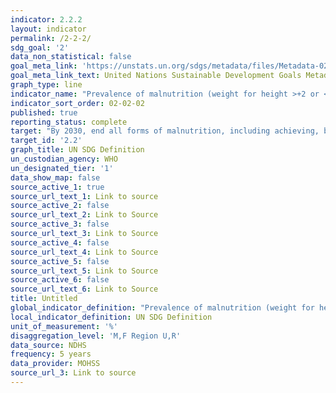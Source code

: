 ```yaml
---
indicator: 2.2.2
layout: indicator
permalink: /2-2-2/
sdg_goal: '2'
data_non_statistical: false
goal_meta_link: 'https://unstats.un.org/sdgs/metadata/files/Metadata-02-02-02.pdf'
goal_meta_link_text: United Nations Sustainable Development Goals Metadata
graph_type: line
indicator_name: "Prevalence of malnutrition (weight for height >+2 or <-2 standard deviation from the median of the WHO Child Growth Standards) among children under 5\_years of age, by type (wasting and overweight)"
indicator_sort_order: 02-02-02
published: true
reporting_status: complete
target: "By 2030, end all forms of malnutrition, including achieving, by 2025, the internationally agreed targets on stunting and wasting in children under 5\_years of age, and address the nutritional needs of adolescent girls, pregnant and lactating women and older persons"
target_id: '2.2'
graph_title: UN SDG Definition
un_custodian_agency: WHO
un_designated_tier: '1'
data_show_map: false
source_active_1: true
source_url_text_1: Link to source
source_active_2: false
source_url_text_2: Link to Source
source_active_3: false
source_url_text_3: Link to Source
source_active_4: false
source_url_text_4: Link to Source
source_active_5: false
source_url_text_5: Link to Source
source_active_6: false
source_url_text_6: Link to Source
title: Untitled
global_indicator_definition: "Prevalence of malnutrition (weight for height >+2 or <-2 standard deviation from the median of the WHO Child Growth Standards) among children under 5\_years of age, by type (wasting and overweight)"
local_indicator_definition: UN SDG Definition
unit_of_measurement: '%'
disaggregation_level: 'M,F Region U,R'
data_source: NDHS
frequency: 5 years
data_provider: MOHSS
source_url_3: Link to source
---
```

